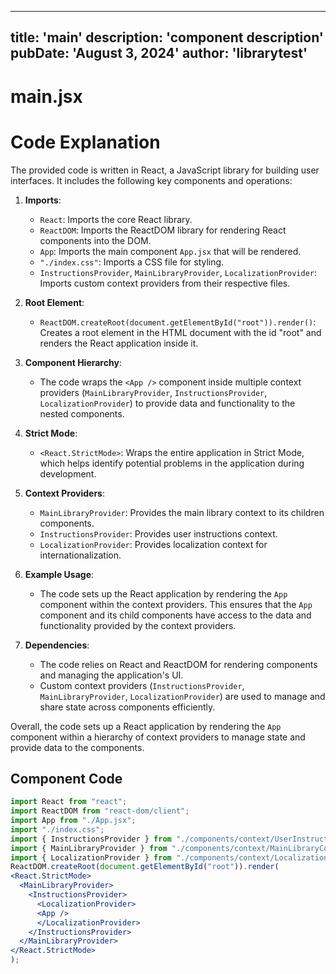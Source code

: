 ---
  title: 'main'
  description: 'component description'
  pubDate: 'August 3, 2024'
  author: 'librarytest'
  ---
  
  
  
  # main.jsx
  # Code Explanation

The provided code is written in React, a JavaScript library for building user interfaces. It includes the following key components and operations:

1. **Imports**:
   - `React`: Imports the core React library.
   - `ReactDOM`: Imports the ReactDOM library for rendering React components into the DOM.
   - `App`: Imports the main component `App.jsx` that will be rendered.
   - `"./index.css"`: Imports a CSS file for styling.
   - `InstructionsProvider`, `MainLibraryProvider`, `LocalizationProvider`: Imports custom context providers from their respective files.

2. **Root Element**:
   - `ReactDOM.createRoot(document.getElementById("root")).render()`: Creates a root element in the HTML document with the id "root" and renders the React application inside it.

3. **Component Hierarchy**:
   - The code wraps the `<App />` component inside multiple context providers (`MainLibraryProvider`, `InstructionsProvider`, `LocalizationProvider`) to provide data and functionality to the nested components.

4. **Strict Mode**:
   - `<React.StrictMode>`: Wraps the entire application in Strict Mode, which helps identify potential problems in the application during development.

5. **Context Providers**:
   - `MainLibraryProvider`: Provides the main library context to its children components.
   - `InstructionsProvider`: Provides user instructions context.
   - `LocalizationProvider`: Provides localization context for internationalization.

6. **Example Usage**:
   - The code sets up the React application by rendering the `App` component within the context providers. This ensures that the `App` component and its child components have access to the data and functionality provided by the context providers.

7. **Dependencies**:
   - The code relies on React and ReactDOM for rendering components and managing the application's UI.
   - Custom context providers (`InstructionsProvider`, `MainLibraryProvider`, `LocalizationProvider`) are used to manage and share state across components efficiently.

Overall, the code sets up a React application by rendering the `App` component within a hierarchy of context providers to manage state and provide data to the components.
  
  ## Component Code
  ```jsx
  import React from "react";
import ReactDOM from "react-dom/client";
import App from "./App.jsx";
import "./index.css";
import { InstructionsProvider } from "./components/context/UserInstructions.jsx";
import { MainLibraryProvider } from "./components/context/MainLibraryContext.jsx";
import { LocalizationProvider } from "./components/context/LocalizationContext.jsx";
ReactDOM.createRoot(document.getElementById("root")).render(
  <React.StrictMode>
    <MainLibraryProvider>
      <InstructionsProvider>
        <LocalizationProvider>
        <App />
        </LocalizationProvider>
      </InstructionsProvider>
    </MainLibraryProvider>
  </React.StrictMode>
);
  ```
  